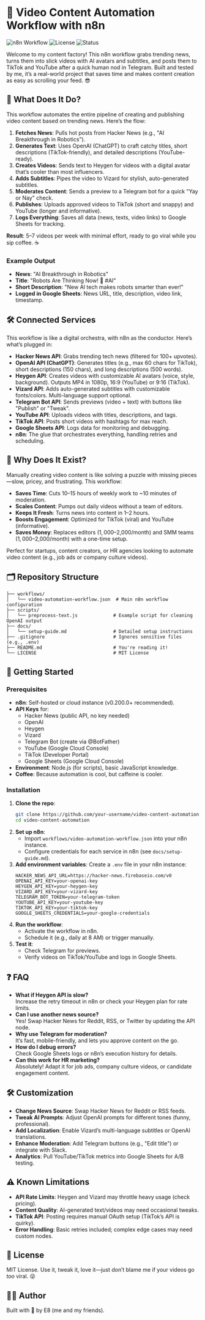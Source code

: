# 🎥 Video Content Automation Workflow with n8n

![n8n Workflow](https://img.shields.io/badge/n8n-Automation-blue) ![License](https://img.shields.io/badge/license-MIT-green) ![Status](https://img.shields.io/badge/status-awesome-orange)

Welcome to my content factory! This n8n workflow grabs trending news, turns them into slick videos with AI avatars and subtitles, and posts them to TikTok and YouTube after a quick human nod in Telegram. Built and tested by me, it’s a real-world project that saves time and makes content creation as easy as scrolling your feed. 😎

## 📖 What Does It Do?

This workflow automates the entire pipeline of creating and publishing video content based on trending news. Here’s the flow:

1. **Fetches News**: Pulls hot posts from Hacker News (e.g., "AI Breakthrough in Robotics").
2. **Generates Text**: Uses OpenAI (ChatGPT) to craft catchy titles, short descriptions (TikTok-friendly), and detailed descriptions (YouTube-ready).
3. **Creates Videos**: Sends text to Heygen for videos with a digital avatar that’s cooler than most influencers.
4. **Adds Subtitles**: Pipes the video to Vizard for stylish, auto-generated subtitles.
5. **Moderates Content**: Sends a preview to a Telegram bot for a quick "Yay or Nay" check.
6. **Publishes**: Uploads approved videos to TikTok (short and snappy) and YouTube (longer and informative).
7. **Logs Everything**: Saves all data (news, texts, video links) to Google Sheets for tracking.

**Result**: 5–7 videos per week with minimal effort, ready to go viral while you sip coffee. ☕

### Example Output
- **News**: "AI Breakthrough in Robotics"
- **Title**: "Robots Are Thinking Now! 🤖 #AI"
- **Short Description**: "New AI tech makes robots smarter than ever!"
- **Logged in Google Sheets**: News URL, title, description, video link, timestamp.

## 🛠️ Connected Services

This workflow is like a digital orchestra, with n8n as the conductor. Here’s what’s plugged in:

- **Hacker News API**: Grabs trending tech news (filtered for 100+ upvotes).
- **OpenAI API (ChatGPT)**: Generates titles (e.g., max 60 chars for TikTok), short descriptions (150 chars), and long descriptions (500 words).
- **Heygen API**: Creates videos with customizable AI avatars (voice, style, background). Outputs MP4 in 1080p, 16:9 (YouTube) or 9:16 (TikTok).
- **Vizard API**: Adds auto-generated subtitles with customizable fonts/colors. Multi-language support optional.
- **Telegram Bot API**: Sends previews (video + text) with buttons like "Publish" or "Tweak".
- **YouTube API**: Uploads videos with titles, descriptions, and tags.
- **TikTok API**: Posts short videos with hashtags for max reach.
- **Google Sheets API**: Logs data for monitoring and debugging.
- **n8n**: The glue that orchestrates everything, handling retries and scheduling.

## 🎯 Why Does It Exist?

Manually creating video content is like solving a puzzle with missing pieces—slow, pricey, and frustrating. This workflow:
- **Saves Time**: Cuts 10–15 hours of weekly work to ~10 minutes of moderation.
- **Scales Content**: Pumps out daily videos without a team of editors.
- **Keeps It Fresh**: Turns news into content in 1–2 hours.
- **Boosts Engagement**: Optimized for TikTok (viral) and YouTube (informative).
- **Saves Money**: Replaces editors ($1,000–$2,000/month) and SMM teams ($1,000–$2,000/month) with a one-time setup.

Perfect for startups, content creators, or HR agencies looking to automate video content (e.g., job ads or company culture videos).

## 🗂️ Repository Structure

```
├── workflows/
│   └── video-automation-workflow.json  # Main n8n workflow configuration
├── scripts/
│   └── preprocess-text.js             # Example script for cleaning OpenAI output
├── docs/
│   └── setup-guide.md                 # Detailed setup instructions
├── .gitignore                         # Ignores sensitive files (e.g., .env)
├── README.md                          # You're reading it!
└── LICENSE                            # MIT License
```

## 🚀 Getting Started

### Prerequisites
- **n8n**: Self-hosted or cloud instance (v0.200.0+ recommended).
- **API Keys** for:
  - Hacker News (public API, no key needed)
  - OpenAI
  - Heygen
  - Vizard
  - Telegram Bot (create via @BotFather)
  - YouTube (Google Cloud Console)
  - TikTok (Developer Portal)
  - Google Sheets (Google Cloud Console)
- **Environment**: Node.js (for scripts), basic JavaScript knowledge.
- **Coffee**: Because automation is cool, but caffeine is cooler.

### Installation
1. **Clone the repo**:
   ```bash
   git clone https://github.com/your-username/video-content-automation.git
   cd video-content-automation
   ```
2. **Set up n8n**:
   - Import `workflows/video-automation-workflow.json` into your n8n instance.
   - Configure credentials for each service in n8n (see `docs/setup-guide.md`).
3. **Add environment variables**:
   Create a `.env` file in your n8n instance:
   ```env
   HACKER_NEWS_API_URL=https://hacker-news.firebaseio.com/v0
   OPENAI_API_KEY=your-openai-key
   HEYGEN_API_KEY=your-heygen-key
   VIZARD_API_KEY=your-vizard-key
   TELEGRAM_BOT_TOKEN=your-telegram-token
   YOUTUBE_API_KEY=your-youtube-key
   TIKTOK_API_KEY=your-tiktok-key
   GOOGLE_SHEETS_CREDENTIALS=your-google-credentials
   ```
4. **Run the workflow**:
   - Activate the workflow in n8n.
   - Schedule it (e.g., daily at 8 AM) or trigger manually.
5. **Test it**:
   - Check Telegram for previews.
   - Verify videos on TikTok/YouTube and logs in Google Sheets.

## ❓ FAQ

- **What if Heygen API is slow?**  
  Increase the retry timeout in n8n or check your Heygen plan for rate limits.
- **Can I use another news source?**  
  Yes! Swap Hacker News for Reddit, RSS, or Twitter by updating the API node.
- **Why use Telegram for moderation?**  
  It’s fast, mobile-friendly, and lets you approve content on the go.
- **How do I debug errors?**  
  Check Google Sheets logs or n8n’s execution history for details.
- **Can this work for HR marketing?**  
  Absolutely! Adapt it for job ads, company culture videos, or candidate engagement content.

## 🛠️ Customization

- **Change News Source**: Swap Hacker News for Reddit or RSS feeds.
- **Tweak AI Prompts**: Adjust OpenAI prompts for different tones (funny, professional).
- **Add Localization**: Enable Vizard’s multi-language subtitles or OpenAI translations.
- **Enhance Moderation**: Add Telegram buttons (e.g., "Edit title") or integrate with Slack.
- **Analytics**: Pull YouTube/TikTok metrics into Google Sheets for A/B testing.

## ⚠️ Known Limitations
- **API Rate Limits**: Heygen and Vizard may throttle heavy usage (check pricing).
- **Content Quality**: AI-generated text/videos may need occasional tweaks.
- **TikTok API**: Posting requires manual OAuth setup (TikTok’s API is quirky).
- **Error Handling**: Basic retries included; complex edge cases may need custom nodes.

## 📜 License
MIT License. Use it, tweak it, love it—just don’t blame me if your videos go *too* viral. 😜

## 🙋‍♀️ Author
Built with 💖 by E8 (me and my friends). 
